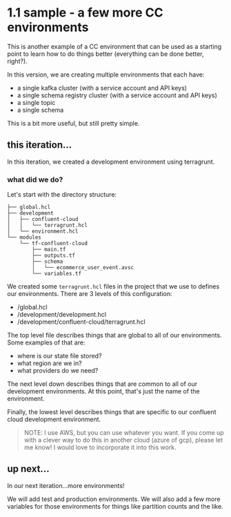 # 1.1 sample - a few more CC environments

This is another example of a CC environment that can be used as a starting 
point to learn how to do things better (everything can be done better, right?).

In this version, we are creating multiple environments that each have:
- a single kafka cluster (with a service account and API keys)
- a single schema registry cluster (with a service account and API keys)
- a single topic
- a single schema

This is a bit more useful, but still pretty simple.

## this iteration...

In this iteration, we created a development environment using terragrunt.

### what did we do?

Let's start with the directory structure:

```shell
├── global.hcl
├── development
│   ├── confluent-cloud
│   │   └── terragrunt.hcl
│   └── environment.hcl
└── modules
    └── tf-confluent-cloud
        ├── main.tf
        ├── outputs.tf
        ├── schema
        │   └── ecommerce_user_event.avsc
        └── variables.tf
```

We created some `terragrunt.hcl` files in the project that we use to defines 
our environments. There are 3 levels of this configuration:

- /global.hcl
- /development/development.hcl
- /development/confluent-cloud/terragrunt.hcl

The top level file describes things that are global to all of our environments. 
Some examples of that are:
- where is our state file stored? 
- what region are we in?
- what providers do we need?

The next level down describes things that are common to all of our development 
environments. At this point, that's just the name of the environment.

Finally, the lowest level describes things that are specific to our confluent 
cloud development environment. 

> NOTE: I use AWS, but you can use whatever you want. If you come up with a 
> clever way to do this in another cloud (azure of gcp), please let me know! I 
> would love to incorporate it into this work.

## up next...

In our next iteration...more environments!

We will add test and production environments. We will also add a few more 
variables for those environments for things like partition counts and the like.
